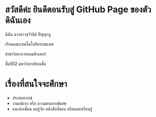 # สวัสดีค่ะ ยินดีตอนรับสู่ GitHub Page ของตัวดิฉันเอง
ดิฉัน นางสาวสุวัจนีย์ ปัญญาภู

เรียนคณะเทคโนโลยีสารสนเทศ 

สาขาวิทยาการคอมพิวเตอร์

ชั้นปีที่2 มหาวิทยาลัยเนชั่น

# เรื่องที่สนใจจะศึกษา


- ประสบการณ์
- งานอดิเรก หรือ ความสามารถพิเศษ
- แนะนำเพื่อน คนรู้จัก หนังสือที่ชอบ หรือแหล่งเรียนรู้


